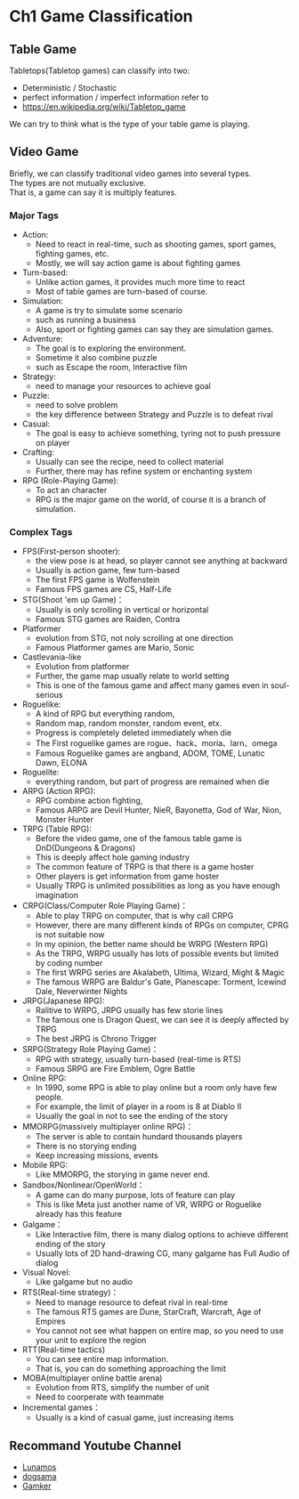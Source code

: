 # Ch1 Game Classification

## Table Game
Tabletops(Tabletop games) can classify into two:
* Deterministic / Stochastic
* perfect information / imperfect information
refer to
* https://en.wikipedia.org/wiki/Tabletop_game

We can try to think what is the type of your table game is playing.

## Video Game
Briefly, we can classify traditional video games into several types.  
The types are not mutually exclusive.  
That is, a game can say it is multiply features.  

### Major Tags
* Action:
  * Need to react in real-time, such as shooting games, sport games, fighting games, etc.
  * Mostly, we will say action game is about fighting games
* Turn-based: 
  * Unlike action games, it provides much more time to react
  * Most of table games are turn-based of course.
* Simulation:
  * A game is try to simulate some scenario
  * such as running a business
  * Also, sport or fighting games can say they are simulation games. 
* Adventure:
  * The goal is to exploring the environment.
  * Sometime it also combine puzzle
  * such as Escape the room, Interactive film
* Strategy:
  * need to manage your resources to achieve goal
* Puzzle:
  * need to solve problem
  * the key difference between Strategy and Puzzle is to defeat rival
* Casual:
  * The goal is easy to achieve something, tyring not to push pressure on player
* Crafting:
  * Usually can see the recipe, need to collect material
  * Further, there may has refine system or enchanting system
* RPG (Role-Playing Game):
  * To act an character
  * RPG is the major game on the world, of course it is a branch of simulation.

### Complex Tags
* FPS(First-person shooter):
  * the view pose is at head, so player cannot see anything at backward
  * Usually is action game, few turn-based
  * The first FPS game is Wolfenstein
  * Famous FPS games are CS, Half-Life
* STG(Shoot 'em up Game)：
  * Usually is only scrolling in vertical or horizontal
  * Famous STG games are Raiden, Contra
* Platformer
  * evolution from STG, not noly scrolling at one direction
  * Famous Platformer games are Mario, Sonic
* Castlevania-like
  * Evolution from platformer
  * Further, the game map usually relate to world setting
  * This is one of the famous game and affect many games even in soul-serious
* Roguelike:
  * A kind of RPG but everything random,
  * Random map, random monster, random event, etx.
  * Progress is completely deleted immediately when die
  * The First roguelike games are rogue、hack、moria、larn、omega
  * Famous Roguelike games are angband, ADOM, TOME, Lunatic Dawn, ELONA
* Roguelite:
  * everything random, but part of progress are remained when die
* ARPG (Action RPG):
  * RPG combine action fighting,
  * Famous ARPG are Devil Hunter, NieR, Bayonetta, God of War, Nion, Monster Hunter
* TRPG (Table RPG):
  * Before the video game, one of the famous table game is DnD(Dungeons & Dragons)
  * This is deeply affect hole gaming industry
  * The common feature of TRPG is that there is a game hoster
  * Other players is get information from game hoster
  * Usually TRPG is unlimited possibilities as long as you have enough imagination
* CRPG(Class/Computer Role Playing Game)：
  * Able to play TRPG on computer, that is why call CRPG
  * However, there are many different kinds of RPGs on computer, CPRG is not suitable now
  * In my opinion, the better name should be WRPG (Western RPG)
  * As the TRPG, WRPG usually has lots of possible events but limited by coding number
  * The first WRPG series are Akalabeth, Ultima, Wizard, Might & Magic
  * The famous WRPG are Baldur's Gate, Planescape: Torment, Icewind Dale, Neverwinter Nights
* JRPG(Japanese RPG):
  * Ralitive to WRPG, JRPG usually has few storie lines
  * The famous one is Dragon Quest, we can see it is deeply affected by TRPG 
  * The best JRPG is Chrono Trigger
* SRPG(Strategy Role Playing Game)：
  * RPG with strategy, usually turn-based (real-time is RTS)
  * Famous SRPG are Fire Emblem, Ogre Battle
* Online RPG:
  * In 1990, some RPG is able to play online but a room only have few people.
  * For example, the limit of player in a room is 8 at Diablo II 
  * Usually the goal in not to see the ending of the story
* MMORPG(massively multiplayer online RPG)：
  * The server is able to contain hundard thousands players
  * There is no storying ending
  * Keep increasing missions, events
* Mobile RPG:
  * Like MMORPG, the storying in game never end.
* Sandbox/Nonlinear/OpenWorld：
  * A game can do many purpose, lots of feature can play
  * This is like Meta just another name of VR, WRPG or Roguelike already has this feature
* Galgame：
  * Like Interactive film, there is many dialog options to achieve different ending of the story
  * Usually lots of 2D hand-drawing CG, many galgame has Full Audio of dialog
* Visual Novel:
  * Like galgame but no audio
* RTS(Real-time strategy)：
  * Need to manage resource to defeat rival in real-time 
  * The famous RTS games are Dune, StarCraft, Warcraft, Age of Empires
  * You cannot not see what happen on entire map, so you need to use your unit to explore the region
* RTT(Real-time tactics)
  * You can see entire map information.
  * That is, you can do something approaching the limit 
* MOBA(multiplayer online battle arena)
  * Evolution from RTS, simplify the number of unit
  * Need to coorperate with teammate
* Incremental games：
  * Usually is a kind of casual game, just increasing items

## Recommand Youtube Channel
* [Lunamos](https://www.youtube.com/c/LunamosGaming)
* [dogsama](https://www.youtube.com/c/dogsama)
* [Gamker](https://www.youtube.com/channel/UCLgGLSFMZQB8c0WGcwE49Gw)
